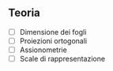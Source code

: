 ## Teoria

 - [ ] Dimensione dei fogli
 - [ ] Proiezioni ortogonali
 - [ ] Assionometrie
 - [ ] Scale di rappresentazione
